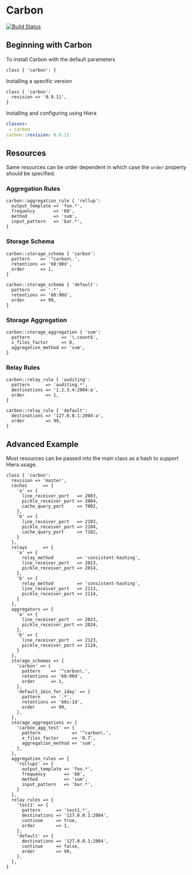 # Carbon

[![Build Status](https://travis-ci.org/jbussdieker/puppet-carbon.svg?branch=master)](https://travis-ci.org/jbussdieker/puppet-carbon)

## Beginning with Carbon

To install Carbon with the default parameters

```puppet
class { 'carbon': }
```

Installing a specific version

```puppet
class { 'carbon':
  revision => '0.9.11',
}
```

Installing and configuring using Hiera

```yaml
classes:
 - carbon
carbon::revision: 0.9.11
```

## Resources

Same resources can be order dependent in which case the `order` property should be specified.

### Aggregation Rules

```puppet
carbon::aggregation_rule { 'rollup':
  output_template => 'foo.*',
  frequency       => '60',
  method          => 'sum',
  input_pattern   => 'bar.*',
}
```

### Storage Schema

```puppet
carbon::storage_schema { 'carbon':
  pattern    => '^carbon\.',
  retentions => '60:90d',
  order      => 1,
}

carbon::storage_schema { 'default':
  pattern    => '.*',
  retentions => '60:90d',
  order      => 99,
}
```

### Storage Aggregation

```puppet
carbon::storage_aggregation { 'sum':
  pattern            => '\.count$',
  x_files_factor     => 0,
  aggregation_method => 'sum',
}
```

### Relay Rules

```puppet
carbon::relay_rule { 'auditing':
  pattern      => 'auditing.*',
  destinations => '1.2.3.4:2004:a',
  order        => 1,
}

carbon::relay_rule { 'default':
  destinations => '127.0.0.1:2004:a',
  order        => 99,
}

```

## Advanced Example

Most resources can be passed into the main class as a hash to support Hiera usage.

```puppet
class { 'carbon':
  revision => 'master',
  caches      => {
    'a' => {
      line_receiver_port   => 2003,
      pickle_receiver_port => 2004,
      cache_query_port     => 7002,
    },
    'b' => {
      line_receiver_port   => 2103,
      pickle_receiver_port => 2104,
      cache_query_port     => 7102,
    }
  },
  relays      => {
    'a' => {
      relay_method         => 'consistent-hashing',
      line_receiver_port   => 2013,
      pickle_receiver_port => 2014,
    },
    'b' => {
      relay_method         => 'consistent-hashing',
      line_receiver_port   => 2113,
      pickle_receiver_port => 2114,
    }
  },
  aggregators => {
    'a' => {
      line_receiver_port   => 2023,
      pickle_receiver_port => 2024,
    },
    'b' => {
      line_receiver_port   => 2123,
      pickle_receiver_port => 2124,
    }
  },
  storage_schemas => {
    'carbon' => {
      pattern    => '^carbon\.',
      retentions => '60:90d',
      order      => 1,
    },
    'default_1min_for_1day' => {
      pattern    => '.*',
      retentions => '60s:1d',
      order      => 99,
    },
  },
  storage_aggregations => {
    'carbon_agg_test' => {
      pattern            => '^carbon\.',
      x_files_factor     => '0.7',
      aggregation_method => 'sum',
    },
  },
  aggregation_rules => {
    'rollups' => {
      output_template => 'foo.*',
      frequency       => '60',
      method          => 'sum',
      input_pattern   => 'bar.*',
    }
  },
  relay_rules => {
    'test1' => {
      pattern      => 'test1.*',
      destinations => '127.0.0.1:2004',
      continue     => true,
      order        => 1,
    },
    'default' => {
      destinations => '127.0.0.1:2004',
      continue     => false,
      order        => 99,
    },
  },
}
```

